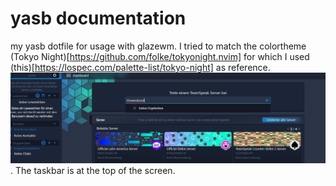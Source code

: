 # yasb documentation
my yasb dotfile for usage with glazewm. I tried to match the colortheme (Tokyo Night)[https://github.com/folke/tokyonight.nvim] for which I used (this)[https://lospec.com/palette-list/tokyo-night] as reference.
![Screenshot of desktop](/images/screenshot.png). The taskbar is at the top of the screen.
